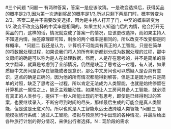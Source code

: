 #三个问题
*问题一
有两种答案，答案一是应该改猜。一是改变选择后，获得奖品的概率是2/3,因为第一次选到奖品的概率是1/3,所以只剩下两扇门时，概率转变为2/3。答案二是并不需要改变选择，因为是主持人打开了门，中奖的概率转变为1/2,改变不改变选择的中奖率是相同的。如果主持人知道门后的内情，他会打开无奖品的门，这样的话，情况就变成了答案一的情况，应该更改选择，而如果主持人不知道内情，抽签原理即可知，剩余的两个概率是相同的，所以改变不改变都是同样概率。
*问题二 
我还是认为，计算机不可能具有真正的人工智能，只是在简单的将数据处理过程，如果说我们将人的所有判断都划分成为数据处理的过程，那中文房间的确是可以称为是人在处理数据，然而，人是存在思考的，并不是简单的将文字翻译，就算是考虑到了全部情况，仍然是缺乏了思考这一过程，有人说，如果质疑中文房间是否存在智能或者是意识，那么中文房间也可以质疑人是否具有意识，这点的确是正确的，因为他的所有情况都能得到解答，但是正是因为他只是简单的对照，缺乏了思考这一过程，所以肯定无法成为人类智能，也就是始终停留在计算机这一属性之上，缺乏主观能动性。如果想让人工房间具备人工智能，就必须有真正的人类参与，提供下一秒人所能出现的所有思考，即使是已经得到过的答案，也要继续录入，不断穷尽到时间的尽头，那样最后生成的可能会是真人类智能，但是这是无意义的。所以也就是人工智能永远无法跨越人类智能
*问题三 
智能模拟旅行系统：通过人工智能，模拟与预测旅行中出现的各种情况，并最后给出各种旅行计划的得分情况，来供出行者选择。N：现阶段的需求

